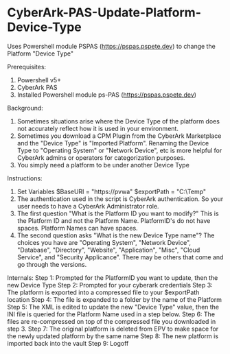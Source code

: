# CyberArk-PAS-Update-Platform-Device-Type
Uses Powershell module PSPAS (https://pspas.pspete.dev) to change the Platform "Device Type"

Prerequisites:
1. Powershell v5+
2. CyberArk PAS
3. Installed Powershell module ps-PAS (https://pspas.pspete.dev)

Background:
1. Sometimes situations arise where the Device Type of the platform does not accurately reflect how it is used in your environment.
2. Sometimes you download a CPM Plugin from the CyberArk Marketplace and the "Device Type" is "Imported Platform".  Renaming the Device
Type to "Operating System" or "Network Device", etc is more helpful for CyberArk admins or operators for categorization purposes.
3. You simply need a platform to be under another Device Type

Instructions:
1. Set Variables
      $BaseURI = "https://pvwa"
      $exportPath = "C:\Temp"
2. The authentication used in the script is CyberArk authentication.  So your user needs to have a CyberArk Administrator role.
3. The first question "What is the Platform ID you want to modify?"  This is the Platform ID and not the Platform Name.  PlatformID's do not have spaces.  Platform Names can have spaces.
4. The second question asks "What is the new Device Type name"?  The choices you have are "Operating System", "Network Device", "Database", "Directory", "Website", "Application", "Misc", "Cloud Service", and "Security Applicance".  There may be others that come and go through the versions.

Internals:
Step 1:  Prompted for the PlatformID you want to update, then the new Device Type
Step 2:  Prompted for your cyberark credentials
Step 3:  The platform is exported into a compressed file to your $exportPath location
Step 4:  The file is expanded to a folder by the name of the Platform
Step 5:  The XML is edited to update the new "Device Type" value, then the INI file is queried for the Platform Name used in a step below.
Step 6:  The files are re-compressed on top of the compressed file you downloaded in step 3.
Step 7:  The original platform is deleted from EPV to make space for the newly updated platform by the same name
Step 8:  The new platform is imported back into the vault
Step 9:  Logoff

